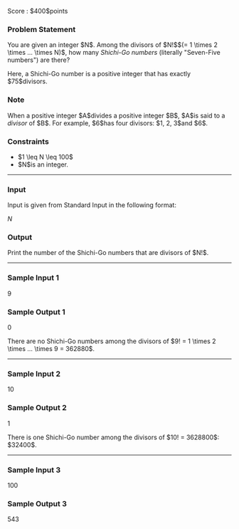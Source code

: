 
<div>

<span>

<span>

<p>
Score : $400$points
</p>

<div>

<section>

### **Problem Statement**

<p>
You are given an integer $N$. Among the divisors of $N!$$(= 1 \times 2 \times ... \times N)$, how many 
<em>
Shichi-Go numbers
</em>
(literally "Seven-Five numbers") are there?
</p>

<p>
Here, a Shichi-Go number is a positive integer that has exactly $75$divisors.
</p>

</section>

</div>

<div>

<section>

### **Note**

<p>
When a positive integer $A$divides a positive integer $B$, $A$is said to a 
<em>
divisor
</em>
of $B$.
For example, $6$has four divisors: $1, 2, 3$and $6$.
</p>

</section>

</div>

<div>

<section>

### **Constraints**

<ul>

<li>
$1 \leq N \leq 100$
</li>

<li>
$N$is an integer.
</li>

</ul>

</section>

</div>

---

<div>

<div>

<section>

### **Input**

<p>
Input is given from Standard Input in the following format:
</p>

<div>

$N$
</div>

</section>

</div>

<div>

<section>

### **Output**

<p>
Print the number of the Shichi-Go numbers that are divisors of $N!$.
</p>

</section>

</div>

</div>

---

<div>

<section>

### **Sample Input 1**

<div>

9

</div>

</section>

</div>

<div>

<section>

### **Sample Output 1**

<div>

0

</div>

<p>
There are no Shichi-Go numbers among the divisors of $9! = 1 \times 2 \times ... \times 9 = 362880$.
</p>

</section>

</div>

---

<div>

<section>

### **Sample Input 2**

<div>

10

</div>

</section>

</div>

<div>

<section>

### **Sample Output 2**

<div>

1

</div>

<p>
There is one Shichi-Go number among the divisors of $10! = 3628800$: $32400$.
</p>

</section>

</div>

---

<div>

<section>

### **Sample Input 3**

<div>

100

</div>

</section>

</div>

<div>

<section>

### **Sample Output 3**

<div>

543

</div>

</section>

</div>

</span>

</span>

</div>
